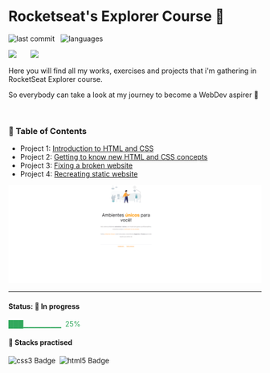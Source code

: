 # Rocketseat's Explorer Course 🚀

![last commit](https://img.shields.io/github/last-commit/ManoloEstevez/RocketSeat-Explorer?color=blue 'last commit') &nbsp;
![languages](https://img.shields.io/github/languages/count/ManoloEstevez/RocketSeat-Explorer?color=orange 'languages') &nbsp;
<br/>

<img src="https://www.rocketseat.com.br/_next/image?url=%2Fassets%2Flogos%2Frocketseat.svg&w=256&q=100" height="35">&nbsp;&nbsp;&nbsp;&nbsp;&nbsp;&nbsp; <img src="https://www.rocketseat.com.br/_next/image?url=%2Fassets%2Flogos%2Fexplorer.svg&w=256&q=75" height="35">&nbsp;

Here you will find all my works, exercises and projects that i'm gathering in RocketSeat Explorer course.
 
So everybody can take a look at my journey to become a WebDev aspirer 👾

<br/>

### 📌 Table of Contents

- Project 1: [Introduction to HTML and CSS](https://github.com/ManoloEstevez/RocketSeat-Explorer/tree/main/Project%2001)
- Project 2: [Getting to know new HTML and CSS concepts](https://github.com/ManoloEstevez/RocketSeat-Explorer/tree/main/Project%2002)
- Project 3: [Fixing a broken website](https://github.com/ManoloEstevez/RocketSeat-Explorer/tree/main/Project%2003)
- Project 4: [Recreating static website](https://github.com/ManoloEstevez/RocketSeat-Explorer/tree/main/Project%2004)

![Alt text](https://raw.githubusercontent.com/ManoloEstevez/RocketSeat-Explorer/main/projects-slide.gif "Slide Show - Screenshots from projects")

---
#### Status: 🚧 In progress

<p style="color:#32a85d"> ███▁▁▁▁▁▁▁ &nbsp;25% </p>

#### 🧰 Stacks practised

<img src="https://img.shields.io/badge/CSS3-381480?style=flat&logo=css3" alt="css3 Badge" height="22">&nbsp;
<img src="https://img.shields.io/badge/HTML5-381480?style=flat&logo=html5" alt="html5 Badge" height="22">&nbsp;
